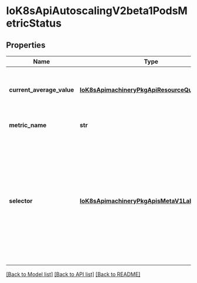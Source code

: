 # IoK8sApiAutoscalingV2beta1PodsMetricStatus

## Properties
Name | Type | Description | Notes
------------ | ------------- | ------------- | -------------
**current_average_value** | [**IoK8sApimachineryPkgApiResourceQuantity**](IoK8sApimachineryPkgApiResourceQuantity.md) | currentAverageValue is the current value of the average of the metric across all relevant pods (as a quantity) | 
**metric_name** | **str** | metricName is the name of the metric in question | 
**selector** | [**IoK8sApimachineryPkgApisMetaV1LabelSelector**](IoK8sApimachineryPkgApisMetaV1LabelSelector.md) | selector is the string-encoded form of a standard kubernetes label selector for the given metric When set in the PodsMetricSource, it is passed as an additional parameter to the metrics server for more specific metrics scoping. When unset, just the metricName will be used to gather metrics. | [optional] 

[[Back to Model list]](../README.md#documentation-for-models) [[Back to API list]](../README.md#documentation-for-api-endpoints) [[Back to README]](../README.md)


